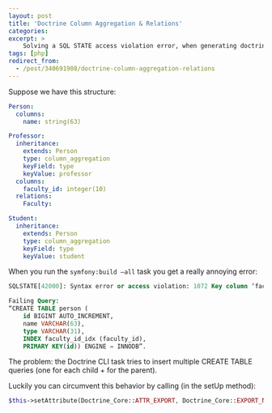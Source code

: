 ```yaml
---
layout: post
title: 'Doctrine Column Aggregation & Relations'
categories: 
excerpt: >
    Solving a SQL STATE access violation error, when generating doctrine table structures.
tags: [php]
redirect_from: 
  - /post/340691908/doctrine-column-aggregation-relations    
---
```


Suppose we have this structure:

```yaml
Person:
  columns:
    name: string(63)

Professor:
  inheritance:
    extends: Person
    type: column_aggregation
    keyField: type
    keyValue: professor
  columns:
    faculty_id: integer(10)
  relations:
    Faculty:

Student:
  inheritance:
    extends: Person
    type: column_aggregation
    keyField: type
    keyValue: student
```

When you run the `symfony:build —all` task you get a really annoying error:
```sql
SQLSTATE[42000]: Syntax error or access violation: 1072 Key column ‘faculty_id’ doesn’t exist in table. 

Failing Query: 
“CREATE TABLE person (
    id BIGINT AUTO_INCREMENT, 
    name VARCHAR(63), 
    type VARCHAR(31), 
    INDEX faculty_id_idx (faculty_id), 
    PRIMARY KEY(id)) ENGINE = INNODB”.
```

The problem: the Doctrine CLI task tries to insert multiple CREATE TABLE queries (one for each child + for the parent).

Luckily you can circumvent this behavior by calling (in the setUp method):
```php
$this->setAttribute(Doctrine_Core::ATTR_EXPORT, Doctrine_Core::EXPORT_NONE);
```